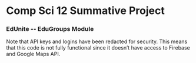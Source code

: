 # Comp Sci 12 Summative Project

### EdUnite -- EduGroups Module

Note that API keys and logins have been redacted for security. This means that this code is not fully functional since it doesn’t have access to Firebase and Google Maps API. 